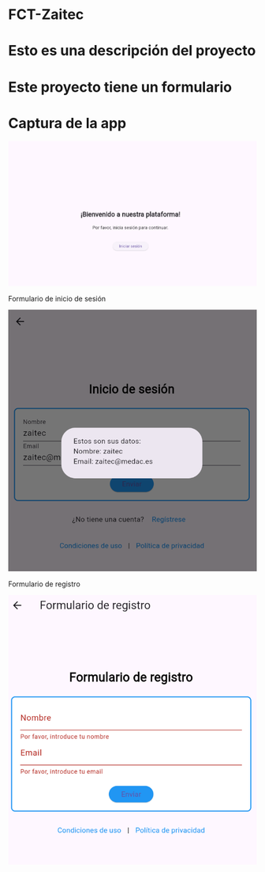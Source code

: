 # FCT-Zaitec
# Esto es una descripción del proyecto
# Este proyecto tiene un formulario
# Captura de la app
![Captura](https://github.com/Daaviiidd/FCT-Zaitec/blob/main/imagenes/app.png)

Formulario de inicio de sesión

![Captura](https://github.com/Daaviiidd/FCT-Zaitec/blob/main/imagenes/formulario.png)

Formulario de registro

![Captura](https://github.com/Daaviiidd/FCT-Zaitec/blob/main/imagenes/registro.png)
